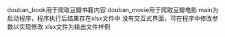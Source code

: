 douban_book用于爬取豆瓣书籍内容
douban_movie用于爬取豆瓣电影
main为启动程序，程序执行后结果存在xlsx文件中
没有交互式界面，可在程序中修改参数以实现修改
xlsx文件为输出文件样例
